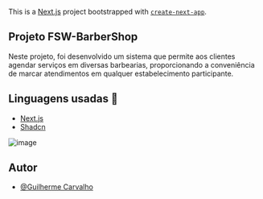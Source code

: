 This is a [Next.js](https://nextjs.org/) project bootstrapped with [`create-next-app`](https://github.com/vercel/next.js/tree/canary/packages/create-next-app).


## Projeto FSW-BarberShop

Neste projeto, foi desenvolvido um sistema que permite aos clientes agendar serviços em diversas barbearias, proporcionando a conveniência de marcar atendimentos em qualquer estabelecimento participante.


## Linguagens usadas 🚀

 - [Next.js](https://nextjs.org/)
 - [Shadcn](https://ui.shadcn.com/)


![image](https://github.com/guicarsiqsantos/FSW-BarberShop/assets/70959791/de063951-f9af-46b2-93b5-5f957296cb30)



## Autor

- [@Guilherme Carvalho](https://www.github.com/guicarsiqsantos)

